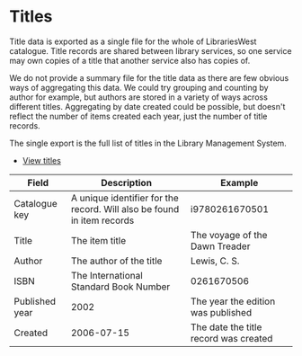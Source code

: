 Titles
======

Title data is exported as a single file for the whole of LibrariesWest catalogue. Title records are shared between library services, so one service may own copies of a title that another service also has copies of.

We do not provide a summary file for the title data as there are few obvious ways of aggregating this data. We could try grouping and counting by author for example, but authors are stored in a variety of ways across different titles. Aggregating by date created could be possible, but doesn't reflect the number of items created each year, just the number of title records.

The single export is the full list of titles in the Library Management System.

- [View titles](https://github.com/LibrariesWest/opendata/blob/master/catalogue/titles.csv)

| Field | Description | Example |
| ----- | ----------- | ------- |
| Catalogue key | A unique identifier for the record. Will also be found in item records | i9780261670501 |
| Title | The item title | The voyage of the Dawn Treader |
| Author | The author of the title | Lewis, C. S. |
| ISBN | The International Standard Book Number | 0261670506 |
| Published year | 2002 | The year the edition was published |
| Created | 2006-07-15 | The date the title record was created |
